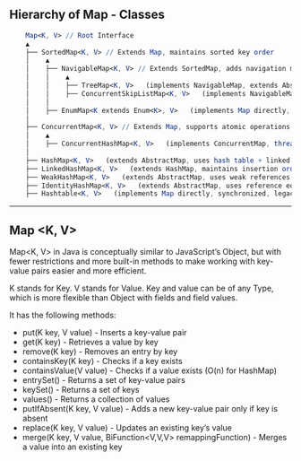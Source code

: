 ## Hierarchy of Map - Classes
```mathematica
    Map<K, V> // Root Interface
    ▲
    ├── SortedMap<K, V> // Extends Map, maintains sorted key order
    │    ▲
    │    ├── NavigableMap<K, V> // Extends SortedMap, adds navigation methods like lowerKey(), ceilingKey(), etc.
    │    │    ▲
    │    │    ├── TreeMap<K, V>   (implements NavigableMap, extends AbstractSortedMap, uses Red-Black Tree for sorting keys)
    │    │    ├── ConcurrentSkipListMap<K, V>   (implements NavigableMap, thread-safe, uses Skip List)
    │    │
    │    ├── EnumMap<K extends Enum<K>, V>   (implements Map directly, optimized for enums, uses an array)
    │
    ├── ConcurrentMap<K, V> // Extends Map, supports atomic operations for concurrency
    │    ▲
    │    ├── ConcurrentHashMap<K, V>   (implements ConcurrentMap, thread-safe, uses segment-based locking)
    │
    ├── HashMap<K, V>   (extends AbstractMap, uses hash table + linked list/binary tree for collision handling)
    ├── LinkedHashMap<K, V>   (extends HashMap, maintains insertion order with a doubly linked list)
    ├── WeakHashMap<K, V>   (extends AbstractMap, uses weak references for garbage collection)
    ├── IdentityHashMap<K, V>   (extends AbstractMap, uses reference equality `==` instead of `.equals()`)
    ├── Hashtable<K, V>   (implements Map directly, synchronized, legacy class)

```
-------------------------------

## Map <K, V>

Map<K, V> in Java is conceptually similar to JavaScript’s Object, but with fewer restrictions and more built-in methods to make working with key-value pairs easier and more efficient.

K stands for Key. V stands for Value. Key and value can be of any Type, which is more flexible than Object with fields and field values.

It has the following methods:
- put(K key, V value) - Inserts a key-value pair
- get(K key) - Retrieves a value by key
- remove(K key) - Removes an entry by key
- containsKey(K key) - Checks if a key exists
- containsValue(V value) - Checks if a value exists (O(n) for HashMap)
- entrySet() - Returns a set of key-value pairs
- keySet() - Returns a set of keys
- values() - Returns a collection of values
- putIfAbsent(K key, V value) - Adds a new key-value pair only if key is absent
- replace(K key, V value) - Updates an existing key’s value
- merge(K key, V value, BiFunction<V,V,V> remappingFunction) - Merges a value into an existing key
